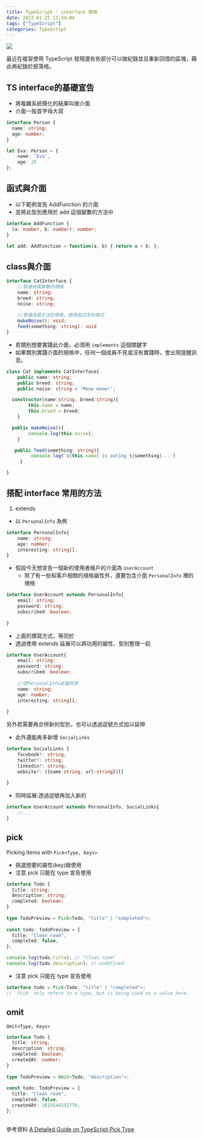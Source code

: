 ```yaml
---
title: TypeScript - interface 使用
date: 2023-01-25 13:34:04
tags: ["TypeScript"]
categories: TypeScript
---
```


![](https://i.imgur.com/xGK5aDO.png)

最近在複習使用 TypeScript 發現還有些部分可以做紀錄並且重新回憶的區塊，藉此再紀錄於部落格。

## TS interface的基礎宣告
* 將複雜系統簡化的結果叫做介面
* 介面一般首字母大寫

```typescript
interface Person {
  name: string;
  age: number;
}

let Eva: Person = {
    name: 'Eva',
    age: 25
};
```


## 函式與介面
* 以下範例宣告 AddFunction 的介面
* 並將此型別應用於 add 這個變數的方法中

```typescript
interface AddFunction {
  (a: number, b: number): number;
}

let add: AddFunction = function(a, b) { return a + b; };

```

## class與介面

```typescript
interface CatInterface {
	//普通成員變數的規格
	name: string;
	breed: string;
	noise: string;
	
	//普通成員方法的規格，使用函式型別格式
	makeNoise(): void;
	feed(something: string): void
}
```

* 若類別想要實踐此介面，必須用 `implements` 這個關鍵字
* 如果類別實踐介面的規格中，任何一個成員不見或沒有實踐時，會出現提醒訊息。

```typescript
class Cat implements CatInterface{
	public name: string;
	public breed: string;
	public noise: string = 'Meow meow!';

  constructor(name:string, breed:string){
		this.name = name;
		this.breed = breed;
	}

  public makeNoise(){
		console.log(this.noise);
	}

   public feed(something: string){
		 console.log(`${this.name} is eating ${something}...`)
	 }

}
```

## 搭配 interface 常用的方法
1. extends
* 以 `PersonalInfo` 為例

```typescript
interface PersonalInfo{
	name: string;
	age: number;
	interesting: string[];
}
```

* 假設今天想宣告一個新的使用者帳戶的介面為 `UserAccount`
	* 除了有一些和客戶相關的規格屬性外，還要包含介面 `PersonalInfo` 裡的規格


```typescript
interface UserAccount extends PersonalInfo{
	email: string;
	password: string;
	subscribed: boolean;
	
}
```
* 上面的撰寫方式，等同於
* 透過使用 extends 延展可以將功用的屬性、型別整理一起

```typescript
interface UserAccount{
	email: string;
	password: string;
	subscribed: boolean;
	
	//從PersonalInfo延展而來
	name: string;
	age: number;
	interesting: string[];
	
}
```
另外若需要再合併新的型別，也可以透過逗號方式加以延伸
* 此外還能再多新增 `SocialLinks`

```typescript
interface SocialLinks {
	facebook?: string;
	twitter?: string;
	linkedin?: string;
	website?: ({name:string; url:string})[]
	
}
```

* 同時延展:透過逗號再加入新的

```typescript
interface UserAccount extends PersonalInfo, SocialLinks{
	//...
}
```

## pick
Picking Items with `Pick<Type, Keys>`
* 挑選想要的屬性(key)做使用
* 注意 pick 只能在 type 宣告使用
```typescript
interface Todo {
  title: string;
  description: string;
  completed: boolean;
}
 
type TodoPreview = Pick<Todo, "title" | "completed">;
 
const todo: TodoPreview = {
  title: "Clean room",
  completed: false,
};

console.log(todo.title); // "Clean room"
console.log(todo.description); // undefined


```
* 注意 pick 只能在 type 宣告使用
```typescript
interface todo = Pick<Todo, "title" | "completed">;
// 'Pick' only refers to a type, but is being used as a value here.
```


## omit
`Omit<Type, Keys>`

```typeScript
interface Todo {
  title: string;
  description: string;
  completed: boolean;
  createdAt: number;
}
 
type TodoPreview = Omit<Todo, "description">;
 
const todo: TodoPreview = {
  title: "Clean room",
  completed: false,
  createdAt: 1615544252770,
};
 
```



參考資料
[A Detailed Guide on TypeScript Pick Type](https://refine.dev/blog/typescript-pick-utility-type/)
